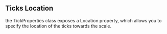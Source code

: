 ## Ticks Location
the TickProperties class exposes a Location property, which allows you to specify the location of the ticks towards the scale.

[//]: <keywords: radhorizontallineargauge, horizontallinearscale, majortickrelativeheight, middletickrelativeheight, minortickrelativeheight, majorticklocation, middleticklocation, minorticklocation, tickproperties>